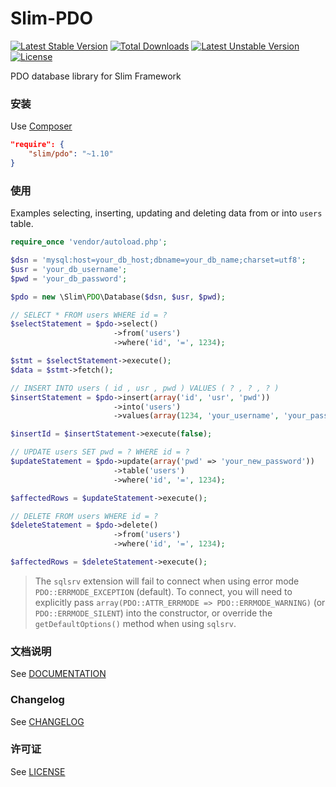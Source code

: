 # Slim-PDO

[![Latest Stable Version](https://poser.pugx.org/slim/pdo/v/stable)](https://packagist.org/packages/slim/pdo)
[![Total Downloads](https://poser.pugx.org/slim/pdo/downloads)](https://packagist.org/packages/slim/pdo)
[![Latest Unstable Version](https://poser.pugx.org/slim/pdo/v/unstable)](https://packagist.org/packages/slim/pdo)
[![License](https://poser.pugx.org/slim/pdo/license)](https://packagist.org/packages/slim/pdo)

PDO database library for Slim Framework

### 安装

Use [Composer](https://getcomposer.org/)

```json
"require": {
    "slim/pdo": "~1.10"
}
```

### 使用

Examples selecting, inserting, updating and deleting data from or into `users` table.

```php
require_once 'vendor/autoload.php';

$dsn = 'mysql:host=your_db_host;dbname=your_db_name;charset=utf8';
$usr = 'your_db_username';
$pwd = 'your_db_password';

$pdo = new \Slim\PDO\Database($dsn, $usr, $pwd);

// SELECT * FROM users WHERE id = ?
$selectStatement = $pdo->select()
                       ->from('users')
                       ->where('id', '=', 1234);

$stmt = $selectStatement->execute();
$data = $stmt->fetch();

// INSERT INTO users ( id , usr , pwd ) VALUES ( ? , ? , ? )
$insertStatement = $pdo->insert(array('id', 'usr', 'pwd'))
                       ->into('users')
                       ->values(array(1234, 'your_username', 'your_password'));

$insertId = $insertStatement->execute(false);

// UPDATE users SET pwd = ? WHERE id = ?
$updateStatement = $pdo->update(array('pwd' => 'your_new_password'))
                       ->table('users')
                       ->where('id', '=', 1234);

$affectedRows = $updateStatement->execute();

// DELETE FROM users WHERE id = ?
$deleteStatement = $pdo->delete()
                       ->from('users')
                       ->where('id', '=', 1234);

$affectedRows = $deleteStatement->execute();
```

> The `sqlsrv` extension will fail to connect when using error mode `PDO::ERRMODE_EXCEPTION` (default). To connect, you will need to explicitly pass `array(PDO::ATTR_ERRMODE => PDO::ERRMODE_WARNING)` (or `PDO::ERRMODE_SILENT`) into the constructor, or override the `getDefaultOptions()` method when using `sqlsrv`.

### 文档说明

See [DOCUMENTATION](https://github.com/FaaPz/Slim-PDO/blob/master/docs/README.md)

### Changelog

See [CHANGELOG](https://github.com/FaaPz/Slim-PDO/blob/master/CHANGELOG.md)

### 许可证

See [LICENSE](https://github.com/FaaPz/Slim-PDO/blob/master/LICENSE)
